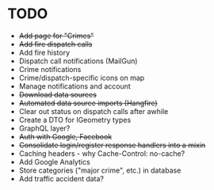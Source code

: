 # TODO

* ~~Add page for "Crimes"~~
* ~~Add fire dispatch calls~~
* Add fire history
* Dispatch call notifications (MailGun)
* Crime notifications
* Crime/dispatch-specific icons on map
* Manage notifications and account
* ~~Download data sources~~
* ~~Automated data source imports (Hangfire)~~
* Clear out status on dispatch calls after awhile
* Create a DTO for IGeometry types
* GraphQL layer?
* ~~Auth with Google, Facebook~~
* ~~Consolidate login/register response handlers into a mixin~~
* Caching headers - why Cache-Control: no-cache?
* Add Google Analytics
* Store categories ("major crime", etc.) in database
* Add traffic accident data?